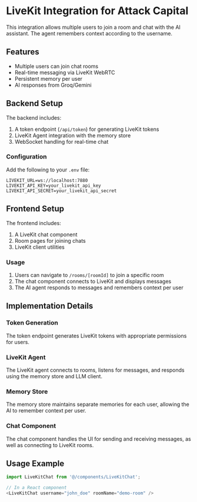 # LiveKit Integration for Attack Capital

This integration allows multiple users to join a room and chat with the AI assistant. The agent remembers context according to the username.

## Features

- Multiple users can join chat rooms
- Real-time messaging via LiveKit WebRTC
- Persistent memory per user
- AI responses from Groq/Gemini

## Backend Setup

The backend includes:

1. A token endpoint (`/api/token`) for generating LiveKit tokens
2. LiveKit Agent integration with the memory store
3. WebSocket handling for real-time chat

### Configuration

Add the following to your `.env` file:

```
LIVEKIT_URL=ws://localhost:7880
LIVEKIT_API_KEY=your_livekit_api_key
LIVEKIT_API_SECRET=your_livekit_api_secret
```

## Frontend Setup

The frontend includes:

1. A LiveKit chat component
2. Room pages for joining chats
3. LiveKit client utilities

### Usage

1. Users can navigate to `/rooms/[roomId]` to join a specific room
2. The chat component connects to LiveKit and displays messages
3. The AI agent responds to messages and remembers context per user

## Implementation Details

### Token Generation

The token endpoint generates LiveKit tokens with appropriate permissions for users.

### LiveKit Agent

The LiveKit agent connects to rooms, listens for messages, and responds using the memory store and LLM client.

### Memory Store

The memory store maintains separate memories for each user, allowing the AI to remember context per user.

### Chat Component

The chat component handles the UI for sending and receiving messages, as well as connecting to LiveKit rooms.

## Usage Example

```typescript
import LiveKitChat from '@/components/LiveKitChat';

// In a React component
<LiveKitChat username="john_doe" roomName="demo-room" />
```
